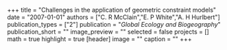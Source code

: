 +++
title = "Challenges in the application of geometric constraint models"
date = "2007-01-01"
authors = ["C. R McClain","E. P White","A. H Hurlbert"]
publication_types = ["2"]
publication = "_Global Ecology and Biogeography_"
publication_short = ""
image_preview = ""
selected = false
projects = []
math = true
highlight = true
[header]
image = ""
caption = ""
+++

